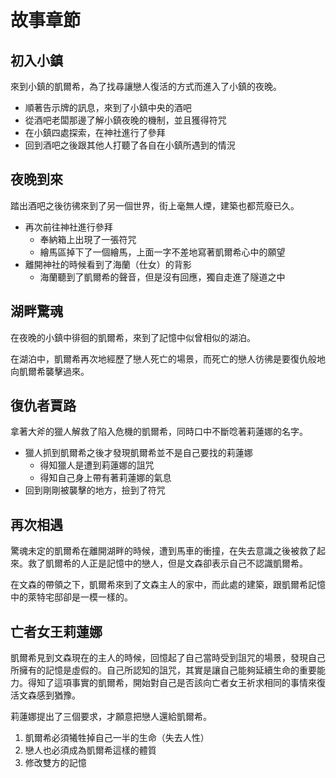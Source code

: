 # 故事章節

## 初入小鎮

來到小鎮的凱爾希，為了找尋讓戀人復活的方式而進入了小鎮的夜晚。

- 順著告示牌的訊息，來到了小鎮中央的酒吧
- 從酒吧老闆那邊了解小鎮夜晚的機制，並且獲得符咒
- 在小鎮四處探索，在神社進行了參拜
- 回到酒吧之後跟其他人打聽了各自在小鎮所遇到的情況

## 夜晚到來

踏出酒吧之後彷彿來到了另一個世界，街上毫無人煙，建築也都荒廢已久。

- 再次前往神社進行參拜
  - 奉納箱上出現了一張符咒
  - 繪馬區掉下了一個繪馬，上面一字不差地寫著凱爾希心中的願望
- 離開神社的時候看到了海蘭（仕女）的背影
  - 海蘭聽到了凱爾希的聲音，但是沒有回應，獨自走進了隧道之中

## 湖畔驚魂

在夜晚的小鎮中徘徊的凱爾希，來到了記憶中似曾相似的湖泊。

在湖泊中，凱爾希再次地經歷了戀人死亡的場景，而死亡的戀人彷彿是要復仇般地向凱爾希襲擊過來。

## 復仇者賈路

拿著大斧的獵人解救了陷入危機的凱爾希，同時口中不斷唸著莉蓮娜的名字。

- 獵人抓到凱爾希之後才發現凱爾希並不是自己要找的莉蓮娜
  - 得知獵人是遭到莉蓮娜的詛咒
  - 得知自己身上帶有著莉蓮娜的氣息
- 回到剛剛被襲擊的地方，撿到了符咒

## 再次相遇

驚魂未定的凱爾希在離開湖畔的時候，遭到馬車的衝撞，在失去意識之後被救了起來。救了凱爾希的人正是記憶中的戀人，但是文森卻表示自己不認識凱爾希。

在文森的帶領之下，凱爾希來到了文森主人的家中，而此處的建築，跟凱爾希記憶中的萊特宅邸卻是一模一樣的。

## 亡者女王莉蓮娜

凱爾希見到文森現在的主人的時候，回憶起了自己當時受到詛咒的場景，發現自己所擁有的記憶是虛假的。自己所認知的詛咒，其實是讓自己能夠延續生命的重要能力。得知了這項事實的凱爾希，開始對自己是否該向亡者女王祈求相同的事情來復活文森感到猶豫。

莉蓮娜提出了三個要求，才願意把戀人還給凱爾希。

1. 凱爾希必須犧牲掉自己一半的生命（失去人性）
2. 戀人也必須成為凱爾希這樣的體質
3. 修改雙方的記憶
